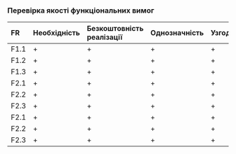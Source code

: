 ### Перевірка якості функціональних вимог
|FR | Необхідність | Безкоштовність реалізації | Однозначність | Узгодженість | Завершеність | Атомарність | Здійсненність | Відстежуваність| Перевіряємість|
|:-------|:------------|:-------------|:-------------|:----------|:------- |:--------- |:--------- |:--------- |:---------- |
|F1.1    | + | + | +| +| + | +| + | + | +|
|F1.2|+|+|+|+ |+ |+ |+ |+ |+ |
|F1.3| + | +| +| + | +|+ |+ |+ |+ |
|F2.1| +| +|+| + | + | + | + | + | + |
|F2.2| +  |+ | +| +|+ |+ |+ |+ |+ |
|F2.3|+|+|+| +| +| +|+ |+ |+ |
|F2.1| +| +| +|  +|+ | +| +| +| +|
|F2.2|  +| +|+| +| +|+ | +| +| +|
|F2.3| +| +| +| +| +| +| +| +| +|
